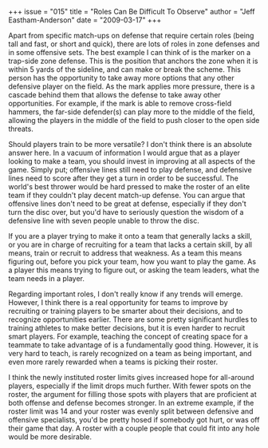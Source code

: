 +++
issue = "015"
title = "Roles Can Be Difficult To Observe"
author = "Jeff Eastham-Anderson"
date = "2009-03-17"
+++

Apart from specific match-ups on defense that require certain roles (being
tall and fast, or short and quick), there are lots of roles in zone defenses
and in some offensive sets. The best example I can think of is the marker on a
trap-side zone defense. This is the position that anchors the zone when it is
within 5 yards of the sideline, and can make or break the scheme. This person
has the opportunity to take away more options that any other defensive player
on the field. As the mark applies more pressure, there is a cascade behind
them that allows the defense to take away other opportunities. For example, if
the mark is able to remove cross-field hammers, the far-side defender(s) can
play more to the middle of the field, allowing the players in the middle of
the field to push closer to the open side threats.  
  
Should players train to be more versatile? I don't think there is an absolute
answer here. In a vacuum of information I would argue that as a player looking
to make a team, you should invest in improving at all aspects of the game.
Simply put; offensive lines still need to play defense, and defensive lines
need to score after they get a turn in order to be successful. The world's
best thrower would be hard pressed to make the roster of an elite team if they
couldn't play decent match-up defense. You can argue that offensive lines
don't need to be great at defense, especially if they don't turn the disc
over, but you'd have to seriously question the wisdom of a defensive line with
seven people unable to throw the disc.  
  
If you are a player trying to make it onto a team that generally lacks a
skill, or you are in charge of recruiting for a team that lacks a certain
skill, by all means, train or recruit to address that weakness. As a team this
means figuring out, before you pick your team, how you want to play the game.
As a player this means trying to figure out, or asking the team leaders, what
the team needs in a player.  
  
Regarding important roles, I don't really know if any trends will emerge.
However, I think there is a real opportunity for teams to improve by
recruiting or training players to be smarter about their decisions, and to
recognize opportunities earlier. There are some pretty significant hurdles to
training athletes to make better decisions, but it is even harder to recruit
smart players. For example, teaching the concept of creating space for a
teammate to take advantage of is a fundamentally good thing. However, it is
very hard to teach, is rarely recognized on a team as being important, and
even more rarely rewarded when a teams is picking their roster.  
  
I think the newly instituted roster limits gives increased hope for all-around
players, especially if the limit drops much further. With fewer spots on the
roster, the argument for filling those spots with players that are proficient
at both offense and defense becomes stronger. In an extreme example, if the
roster limit was 14 and your roster was evenly split between defensive and
offensive specialists, you'd be pretty hosed if somebody got hurt, or was off
their game that day. A roster with a couple people that could fit into any
hole would be more desirable.
